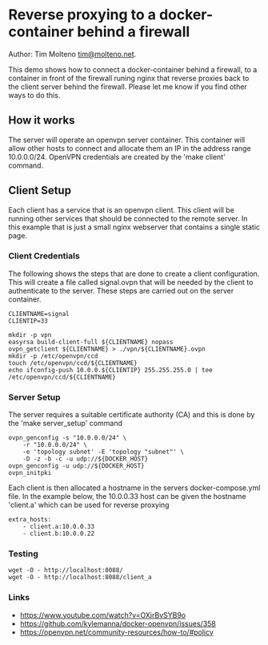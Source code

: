 # Reverse proxying to a docker-container behind a firewall

Author: Tim Molteno tim@molteno.net. 


This demo shows how to connect a docker-container behind a firewall, to a container 
in front of the firewall runing nginx that reverse proxies back to the client server behind the firewall. 
Please let me know if you find other ways to do this.

## How it works

The server will operate an openvpn server container. This container will allow other hosts to connect and allocate them
an IP in the address range 10.0.0.0/24. OpenVPN credentials are created by the 'make client' command. 

## Client Setup

Each client has a service that is an openvpn client. This client will be running other services that should be connected to the
remote server. In this example that is just a small nginx webserver that contains a single static page.

### Client Credentials

The following shows the steps that are done to create a client configuration. This will create a file called signal.ovpn that 
will be needed by the client to authenticate to the server. These steps are carried out on the server container.


    CLIENTNAME=signal
    CLIENTIP=33

    mkdir -p vpn
    easyrsa build-client-full ${CLIENTNAME} nopass
    ovpn_getclient ${CLIENTNAME} > ./vpn/${CLIENTNAME}.ovpn
    mkdir -p /etc/openvpn/ccd
    touch /etc/openvpn/ccd/${CLIENTNAME}
    echo ifconfig-push 10.0.0.${CLIENTIP} 255.255.255.0 | tee /etc/openvpn/ccd/${CLIENTNAME}



### Server Setup

The server requires a suitable certificate authority (CA) and this is done by the 'make server_setup' command

    ovpn_genconfig -s "10.0.0.0/24" \
		-r "10.0.0.0/24" \
		-e 'topology subnet' -E 'topology "subnet"' \
		-D -z -b -c -u udp://${DOCKER_HOST}
    ovpn_genconfig -u udp://${DOCKER_HOST}
    ovpn_initpki


Each client is then allocated a hostname in the servers docker-compose.yml file. In the example below, the 10.0.0.33 host can be given the hostname
'client.a' which can be used for reverse proxying

    extra_hosts:
        - client.a:10.0.0.33
        - client.b:10.0.0.22

        
### Testing

    wget -O - http://localhost:8088/
    wget -O - http://localhost:8088/client_a

### Links

- https://www.youtube.com/watch?v=OXjrBvSYB9o
- https://github.com/kylemanna/docker-openvpn/issues/358
- https://openvpn.net/community-resources/how-to/#policy
